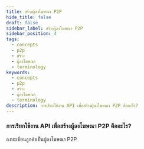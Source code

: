 ```yaml
---
title: สร้างผู้ลงโฆษณา P2P
hide_title: false
draft: false
sidebar_label: สร้างผู้ลงโฆษณา P2P
sidebar_position: 4
tags:
  - concepts
  - p2p
  - สร้าง
  - ผู้ลงโฆษณา
  - terminology
keywords:
  - concepts
  - p2p
  - สร้าง
  - ผู้ลงโฆษณา
  - terminology
description: การเรียกใช้งาน API เพื่อสร้างผู้ลงโฆษณา P2P คืออะไร?
---
```


### การเรียกใช้งาน API เพื่อสร้างผู้ลงโฆษณา P2P คืออะไร?

ลงทะเบียนลูกค้าเป็นผู้ลงโฆษณา P2P
